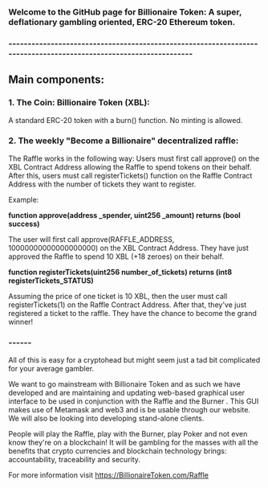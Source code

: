 ### Welcome to the GitHub page for Billionaire Token: A super, deflationary gambling oriented, ERC-20 Ethereum token.
### -----------------------------------------------------------------------------------------------------------------

## Main components:

### 1. The Coin: Billionaire Token (XBL): 

A standard ERC-20 token with a burn() function. No minting is allowed.


### 2. The weekly "Become a Billionaire" decentralized raffle:

The Raffle works in the following way: Users must first call approve() on the XBL Contract Address allowing the Raffle to spend tokens on their behalf.
After this, users must call registerTickets() function on the Raffle Contract Address with the number of tickets they want to register.

Example:


  **function approve(address _spender, uint256 _amount) returns (bool success)**


The user will first call approve(RAFFLE_ADDRESS, 10000000000000000000) on the XBL Contract Address. They have just approved the Raffle to spend 10 XBL (+18 zeroes) on their behalf.


  **function registerTickets(uint256 number_of_tickets) returns (int8 registerTickets_STATUS)**


Assuming the price of one ticket is 10 XBL, then the user must call registerTickets(1) on the Raffle Contract Address. After that, they've just registered a ticket to the raffle. They have the chance to become the grand winner!

### ------ 

All of this is easy for a cryptohead but might seem just a tad bit complicated for your average gambler.

We want to go mainstream with Billionaire Token and as such we have developed and are maintaining and updating web-based graphical user interface to be used in conjunction with the Raffle and the Burner .
This GUI makes use of Metamask and web3 and is be usable through our website. We will also be looking into developing stand-alone clients.

People will play the Raffle, play with the Burner, play Poker and not even know they're on a blockchain! 
It will be gambling for the masses with all the benefits that crypto currencies and blockchain technology brings: accountability, traceability and security.


For more information visit https://BillionaireToken.com/Raffle
